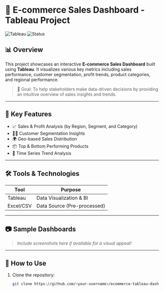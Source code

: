 # 🛒 E-commerce Sales Dashboard - Tableau Project

![Tableau](https://img.shields.io/badge/Built%20with-Tableau-blue?style=for-the-badge&logo=tableau)
![Status](https://img.shields.io/badge/Status-Completed-brightgreen?style=for-the-badge)

## 📊 Overview

This project showcases an interactive **E-commerce Sales Dashboard** built using **Tableau**. It visualizes various key metrics including sales performance, customer segmentation, profit trends, product categories, and regional performance.

> 🎯 Goal: To help stakeholders make data-driven decisions by providing an intuitive overview of sales insights and trends.

---

## 🧠 Key Features

- 📈 Sales & Profit Analysis (by Region, Segment, and Category)
- 🕵️‍♂️ Customer Segmentation Insights
- 🌍 Geo-based Sales Distribution
- 📦 Top & Bottom Performing Products
- 📆 Time Series Trend Analysis

---

## 🛠️ Tools & Technologies

| Tool      | Purpose                     |
|-----------|-----------------------------|
| Tableau   | Data Visualization & BI     |
| Excel/CSV | Data Source (Pre-processed) |

---

## 📷 Sample Dashboards

> _Include screenshots here if available for a visual appeal!_

---

## 🚀 How to Use

1. Clone the repository:
   ```bash
   git clone https://github.com/<your-username>/ecommerce-tableau-dashboard.git
